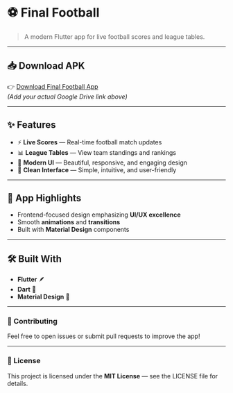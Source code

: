 # ⚽ Final Football

> A modern Flutter app for live football scores and league tables.

---

## 📥 Download APK
👉 [Download Final Football App](https://drive.google.com/file/d/1txe4dppgiIl1MVqD7szu-TvV-Xrtqf0w/view?usp=sharing)  
*(Add your actual Google Drive link above)*

---

## ✨ Features

- ⚡ **Live Scores** — Real-time football match updates  
- 📊 **League Tables** — View team standings and rankings  
- 🎨 **Modern UI** — Beautiful, responsive, and engaging design  
- 📱 **Clean Interface** — Simple, intuitive, and user-friendly  

---

## 🎯 App Highlights

- Frontend-focused design emphasizing **UI/UX excellence**  
- Smooth **animations** and **transitions**  
- Built with **Material Design** components  

---

## 🛠️ Built With

- **Flutter** 🪶  
- **Dart** 💙  
- **Material Design** 🎨  

---

### 💬 Contributing
Feel free to open issues or submit pull requests to improve the app!

---

### 📄 License
This project is licensed under the **MIT License** — see the LICENSE file for details.
